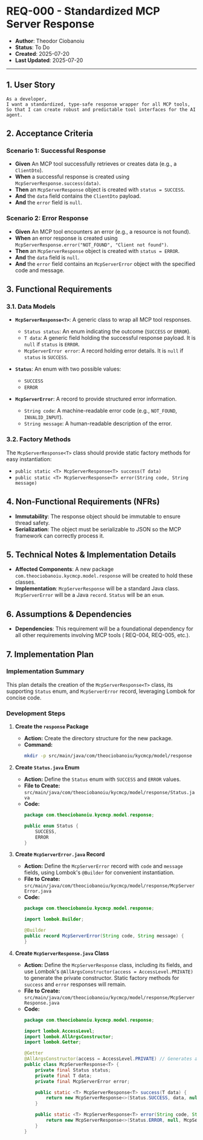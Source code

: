 # REQ-000 - Standardized MCP Server Response

- **Author**: Theodor Ciobanoiu
- **Status**: To Do
- **Created**: 2025-07-20
- **Last Updated**: 2025-07-20

---

## 1. User Story

```
As a developer,
I want a standardized, type-safe response wrapper for all MCP tools,
So that I can create robust and predictable tool interfaces for the AI agent.
```

## 2. Acceptance Criteria

### Scenario 1: Successful Response

- **Given** An MCP tool successfully retrieves or creates data (e.g., a `ClientDto`).
- **When** a successful response is created using `McpServerResponse.success(data)`.
- **Then** an `McpServerResponse` object is created with `status = SUCCESS`.
- **And** the `data` field contains the `ClientDto` payload.
- **And** the `error` field is `null`.

### Scenario 2: Error Response

- **Given** An MCP tool encounters an error (e.g., a resource is not found).
- **When** an error response is created using `McpServerResponse.error("NOT_FOUND", "Client not found")`.
- **Then** an `McpServerResponse` object is created with `status = ERROR`.
- **And** the `data` field is `null`.
- **And** the `error` field contains an `McpServerError` object with the specified code and message.

## 3. Functional Requirements

### 3.1. Data Models

- **`McpServerResponse<T>`**: A generic class to wrap all MCP tool responses.
    - `Status status`: An enum indicating the outcome (`SUCCESS` or `ERROR`).
    - `T data`: A generic field holding the successful response payload. It is `null` if `status` is `ERROR`.
    - `McpServerError error`: A record holding error details. It is `null` if `status` is `SUCCESS`.

- **`Status`**: An enum with two possible values:
    - `SUCCESS`
    - `ERROR`

- **`McpServerError`**: A record to provide structured error information.
    - `String code`: A machine-readable error code (e.g., `NOT_FOUND`, `INVALID_INPUT`).
    - `String message`: A human-readable description of the error.

### 3.2. Factory Methods

The `McpServerResponse<T>` class should provide static factory methods for easy instantiation:

- `public static <T> McpServerResponse<T> success(T data)`
- `public static <T> McpServerResponse<T> error(String code, String message)`

## 4. Non-Functional Requirements (NFRs)

- **Immutability**: The response object should be immutable to ensure thread safety.
- **Serialization**: The object must be serializable to JSON so the MCP framework can correctly process it.

## 5. Technical Notes & Implementation Details

- **Affected Components**: A new package `com.theociobanoiu.kycmcp.model.response` will be created to hold these
  classes.
- **Implementation**: `McpServerResponse` will be a standard Java class. `McpServerError` will be a Java `record`.
  `Status` will be an `enum`.

## 6. Assumptions & Dependencies

- **Dependencies**: This requirement will be a foundational dependency for all other requirements involving MCP tools (
  REQ-004, REQ-005, etc.).

## 7. Implementation Plan

### Implementation Summary

This plan details the creation of the `McpServerResponse<T>` class, its supporting `Status` enum, and `McpServerError`
record, leveraging Lombok for concise code.

### Development Steps

1. **Create the `response` Package**
    - **Action:** Create the directory structure for the new package.
    - **Command:**
      ```bash
      mkdir -p src/main/java/com/theociobanoiu/kycmcp/model/response
      ```

2. **Create `Status.java` Enum**
    - **Action:** Define the `Status` enum with `SUCCESS` and `ERROR` values.
    - **File to Create:** `src/main/java/com/theociobanoiu/kycmcp/model/response/Status.java`
    - **Code:**
      ```java
      package com.theociobanoiu.kycmcp.model.response;

      public enum Status {
          SUCCESS,
          ERROR
      }
      ```

3. **Create `McpServerError.java` Record**
    - **Action:** Define the `McpServerError` record with `code` and `message` fields, using Lombok's `@Builder` for
      convenient instantiation.
    - **File to Create:** `src/main/java/com/theociobanoiu/kycmcp/model/response/McpServerError.java`
    - **Code:**
      ```java
      package com.theociobanoiu.kycmcp.model.response;

      import lombok.Builder;

      @Builder
      public record McpServerError(String code, String message) {
      }
      ```

4. **Create `McpServerResponse.java` Class**
    - **Action:** Define the `McpServerResponse` class, including its fields, and use Lombok's
      `@AllArgsConstructor(access = AccessLevel.PRIVATE)` to generate the private constructor. Static factory methods
      for `success` and `error` responses will remain.
    - **File to Create:** `src/main/java/com/theociobanoiu/kycmcp/model/response/McpServerResponse.java`
    - **Code:**
      ```java
      package com.theociobanoiu.kycmcp.model.response;

      import lombok.AccessLevel;
      import lombok.AllArgsConstructor;
      import lombok.Getter;

      @Getter
      @AllArgsConstructor(access = AccessLevel.PRIVATE) // Generates a private constructor for all fields
      public class McpServerResponse<T> {
          private final Status status;
          private final T data;
          private final McpServerError error;

          public static <T> McpServerResponse<T> success(T data) {
              return new McpServerResponse<>(Status.SUCCESS, data, null);
          }

          public static <T> McpServerResponse<T> error(String code, String message) {
              return new McpServerResponse<>(Status.ERROR, null, McpServerError.builder().code(code).message(message).build());
          }
      }
      ```
